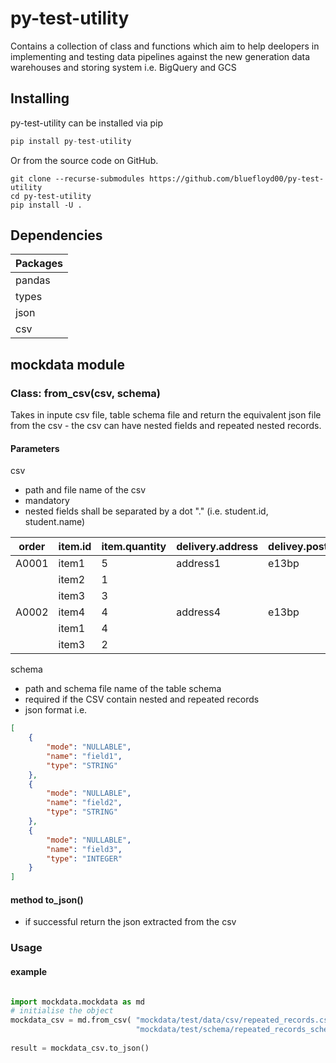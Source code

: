 # py-test-utility 

Contains a collection of class and functions which aim to help deelopers in implementing and testing data pipelines against the new generation data warehouses and storing system i.e. BigQuery and GCS

## Installing
py-test-utility can be installed via pip

```python 
pip install py-test-utility
```
Or from the source code on GitHub.
```command line
git clone --recurse-submodules https://github.com/bluefloyd00/py-test-utility
cd py-test-utility
pip install -U .
```
## Dependencies

| Packages |
|---|
| pandas |
| types |
| json |
| csv |

## mockdata module

### Class: from_csv(csv, schema) 

Takes in inpute csv file, table schema file and return the equivalent json file from the csv - the csv can have nested fields and repeated nested records.

#### Parameters

csv
- path and file name of the csv
- mandatory
- nested fields shall be separated by a dot "."  (i.e. student.id, student.name)

|order | item.id | item.quantity | delivery.address | delivey.postcode |
|---|---|---|---|---|
| A0001 | item1 | 5 | address1 | e13bp |
| | item2 | 1 | | |
| | item3 | 3 | | |
| A0002 | item4 | 4  | address4 | e13bp |
| | item1 | 4 | | |
| | item3 | 2 | | |

schema 
- path and schema file name of the table schema
- required if the CSV contain nested and repeated records
- json format i.e. 
```json
[
    {
        "mode": "NULLABLE", 
        "name": "field1", 
        "type": "STRING"
    }, 
    {
        "mode": "NULLABLE", 
        "name": "field2", 
        "type": "STRING"
    }, 
    {
        "mode": "NULLABLE", 
        "name": "field3", 
        "type": "INTEGER"
    }
]
```

#### method to_json()
- if successful return the json extracted from the csv

### Usage

#### example
```python 

import mockdata.mockdata as md
# initialise the object 
mockdata_csv = md.from_csv( "mockdata/test/data/csv/repeated_records.csv", 
                            "mockdata/test/schema/repeated_records_schema.json")
                            
result = mockdata_csv.to_json()
```
